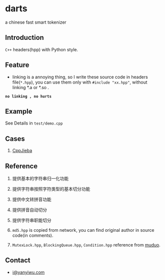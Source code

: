 # darts
a chinese fast smart tokenizer 

## Introduction

`C++` headers(hpp) with Python style. 

## Feature

+ linking is a annoying thing, so I write these source code in headers file(`*.hpp`), you can use them only with `#include "xx.hpp"`, without linking *.a or *.so .

**`no linking , no hurts`** 

## Example

See Details in `test/demo.cpp`

## Cases

1. [CppJieba]

## Reference

1. 提供基本的字符串归一化功能
2. 提供字符串按照字符类型的基本切分功能
3. 提供中文转拼音功能
4. 提供拼音自动切分
5. 提供字符串职能切分

6.  `md5.hpp` is copied from network, you can find original author in source code(in comments).
7.  `MutexLock.hpp`, `BlockingQueue.hpp`, `Condition.hpp` reference from [muduo].

## Contact

+ i@yanyiwu.com

[CppJieba]:https://github.com/yanyiwu/cppjieba.git
[muduo]:https://github.com/chenshuo/muduo.git